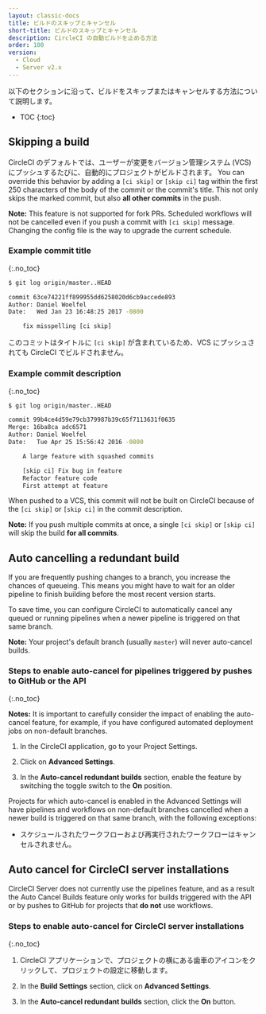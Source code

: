 ```yaml
---
layout: classic-docs
title: ビルドのスキップとキャンセル
short-title: ビルドのスキップとキャンセル
description: CircleCI の自動ビルドを止める方法
order: 100
version:
  - Cloud
  - Server v2.x
---
```


以下のセクションに沿って、ビルドをスキップまたはキャンセルする方法について説明します。

* TOC
{:toc}

## Skipping a build

CircleCI のデフォルトでは、ユーザーが変更をバージョン管理システム (VCS) にプッシュするたびに、自動的にプロジェクトがビルドされます。 You can override this behavior by adding a `[ci skip]` or `[skip ci]` tag within the first 250 characters of the body of the commit or the commit's title. This not only skips the marked commit, but also **all other commits** in the push.

**Note:** This feature is not supported for fork PRs. Scheduled workflows will not be cancelled even if you push a commit with `[ci skip]` message. Changing the config file is the way to upgrade the current schedule.

### Example commit title
{:.no_toc}

```bash
$ git log origin/master..HEAD

commit 63ce74221ff899955dd6258020d6cb9accede893
Author: Daniel Woelfel
Date:   Wed Jan 23 16:48:25 2017 -0800

    fix misspelling [ci skip]
```

このコミットはタイトルに `[ci skip]` が含まれているため、VCS にプッシュされても CircleCI でビルドされません。

### Example commit description
{:.no_toc}

```bash
$ git log origin/master..HEAD

commit 99b4ce4d59e79cb379987b39c65f7113631f0635
Merge: 16ba8ca adc6571
Author: Daniel Woelfel
Date:   Tue Apr 25 15:56:42 2016 -0800

    A large feature with squashed commits

    [skip ci] Fix bug in feature
    Refactor feature code
    First attempt at feature
```

When pushed to a VCS, this commit will not be built on CircleCI because of the `[ci skip]` or `[skip ci]` in the commit description.

**Note:** If you push multiple commits at once, a single `[ci skip]` or `[skip ci]` will skip the build **for all commits**.

## Auto cancelling a redundant build

If you are frequently pushing changes to a branch, you increase the chances of queueing. This means you might have to wait for an older pipeline to finish building before the most recent version starts.

To save time, you can configure CircleCI to automatically cancel any queued or running pipelines when a newer pipeline is triggered on that same branch.

**Note:** Your project's default branch (usually `master`) will never auto-cancel builds.

### Steps to enable auto-cancel for pipelines triggered by pushes to GitHub or the API
{:.no_toc}

**Notes:** It is important to carefully consider the impact of enabling the auto-cancel feature, for example, if you have configured automated deployment jobs on non-default branches.

1. In the CircleCI application, go to your Project Settings.

2. Click on **Advanced Settings**.

3. In the **Auto-cancel redundant builds** section, enable the feature by switching the toggle switch to the **On** position.

Projects for which auto-cancel is enabled in the Advanced Settings will have pipelines and workflows on non-default branches cancelled when a newer build is triggered on that same branch, with the following exceptions:
- スケジュールされたワークフローおよび再実行されたワークフローはキャンセルされません。

## Auto cancel for CircleCI server installations

CircleCI Server does not currently use the pipelines feature, and as a result the Auto Cancel Builds feature only works for builds triggered with the API or by pushes to GitHub for projects that **do not** use workflows.

### Steps to enable auto-cancel for CircleCI server installations
{:.no_toc}

1. CircleCI アプリケーションで、プロジェクトの横にある歯車のアイコンをクリックして、プロジェクトの設定に移動します。

2. In the **Build Settings** section, click on **Advanced Settings**.

3. In the **Auto-cancel redundant builds** section, click the **On** button.
